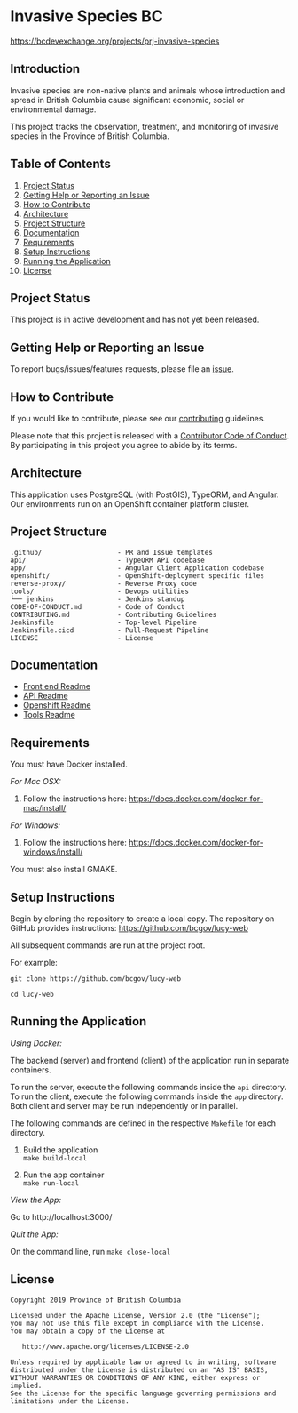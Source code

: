 # Invasive Species BC

https://bcdevexchange.org/projects/prj-invasive-species

## Introduction

Invasive species are non-native plants and animals whose introduction and spread in British Columbia cause significant economic, social or environmental damage.

This project tracks the observation, treatment, and monitoring of invasive species in the Province of British Columbia.

## Table of Contents

1. [Project Status](#project-status)
1. [Getting Help or Reporting an Issue](#getting-help-or-reporting-an-issue)
1. [How to Contribute](#how-to-contribute)
1. [Architecture](#architecture)
1. [Project Structure](#project-structure)
1. [Documentation](#documentation)
1. [Requirements](#requirements)
1. [Setup Instructions](#setup-instructions)
1. [Running the Application](#running-the-application)
1. [License](#license)

## Project Status

This project is in active development and has not yet been released.

## Getting Help or Reporting an Issue

To report bugs/issues/features requests, please file an [issue](https://github.com/bcgov/lucy-web/issues).

## How to Contribute

If you would like to contribute, please see our [contributing](CONTRIBUTING.md) guidelines.

Please note that this project is released with a [Contributor Code of Conduct](CODE-OF-CONDUCT.md). By participating in this project you agree to abide by its terms.

## Architecture

This application uses PostgreSQL (with PostGIS), TypeORM, and Angular. Our environments run on an OpenShift container platform cluster.  

## Project Structure

    .github/                   - PR and Issue templates
    api/                       - TypeORM API codebase
    app/                       - Angular Client Application codebase
    openshift/                 - OpenShift-deployment specific files
    reverse-proxy/             - Reverse Proxy code
    tools/                     - Devops utilities
    └── jenkins                - Jenkins standup
    CODE-OF-CONDUCT.md         - Code of Conduct
    CONTRIBUTING.md            - Contributing Guidelines
    Jenkinsfile                - Top-level Pipeline
    Jenkinsfile.cicd           - Pull-Request Pipeline
    LICENSE                    - License

## Documentation

* [Front end Readme](app/README.md)
* [API Readme](api/README.md)
* [Openshift Readme](openshift/README.md)
* [Tools Readme](tools/README.md)

## Requirements

You must have Docker installed.

*For Mac OSX:*

1. Follow the instructions here: https://docs.docker.com/docker-for-mac/install/

*For Windows:*

1. Follow the instructions here: https://docs.docker.com/docker-for-windows/install/

You must also install GMAKE.

## Setup Instructions

Begin by cloning the repository to create a local copy. The repository on GitHub provides instructions: https://github.com/bcgov/lucy-web

All subsequent commands are run at the project root.

For example:

`git clone https://github.com/bcgov/lucy-web`

`cd lucy-web`

## Running the Application

*Using Docker:*

The backend (server) and frontend (client) of the application run in separate containers.

To run the server, execute the following commands inside the `api` directory. To run the client, execute the following commands inside the `app` directory. Both client and server may be run independently or in parallel.

The following commands are defined in the respective `Makefile` for each directory.

1. Build the application  
`make build-local`

2. Run the app container  
`make run-local`

*View the App:*

Go to http://localhost:3000/

*Quit the App:*

On the command line, run `make close-local`

## License

    Copyright 2019 Province of British Columbia

    Licensed under the Apache License, Version 2.0 (the "License");
    you may not use this file except in compliance with the License.
    You may obtain a copy of the License at

       http://www.apache.org/licenses/LICENSE-2.0

    Unless required by applicable law or agreed to in writing, software
    distributed under the License is distributed on an "AS IS" BASIS,
    WITHOUT WARRANTIES OR CONDITIONS OF ANY KIND, either express or implied.
    See the License for the specific language governing permissions and
    limitations under the License.